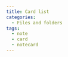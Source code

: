```yaml
---
title: Card list
categories:
  - Files and folders
tags:
  - note
  - card
  - notecard
---
```

